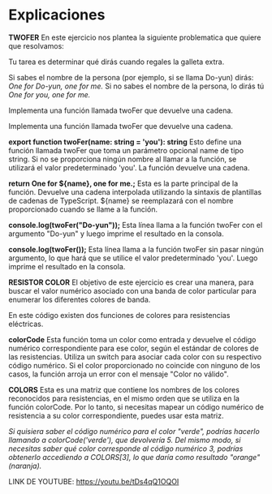# Explicaciones 
**TWOFER**
En este ejercicio nos plantea la siguiente problematica que quiere que resolvamos: 

Tu tarea es determinar qué dirás cuando regales la galleta extra.

Si sabes el nombre de la persona (por ejemplo, si se llama Do-yun) dirás: 
*One for Do-yun, one for me.* 
Si no sabes el nombre de la persona, lo dirás tú 
*One for you, one for me.*

Implementa una función llamada twoFer que devuelve una cadena.

Implementa una función llamada twoFer que devuelve una cadena. 

**export function twoFer(name: string = 'you'): string** 
Esto define una función llamada twoFer que toma un parámetro opcional name de tipo string. Si no se proporciona ningún nombre al llamar a la función, se utilizará el valor predeterminado 'you'. La función devuelve una cadena.

**return One for ${name}, one for me.;** 
Esta es la parte principal de la función. Devuelve una cadena interpolada utilizando la sintaxis de plantillas de cadenas de TypeScript. ${name} se reemplazará con el nombre proporcionado cuando se llame a la función.

**console.log(twoFer("Do-yun"));**
Esta línea llama a la función twoFer con el argumento "Do-yun" y luego imprime el resultado en la consola.

**console.log(twoFer());**
Esta línea llama a la función twoFer sin pasar ningún argumento, lo que hará que se utilice el valor predeterminado 'you'. Luego imprime el resultado en la consola.

**RESISTOR COLOR**
El objetivo de este ejercicio es crear una manera, para buscar el valor numérico asociado con una banda de color particular
para enumerar los diferentes colores de banda. 

En este código existen dos funciones de colores para resistencias eléctricas.

**colorCode** 
Esta función toma un color como entrada y devuelve el código numérico correspondiente para ese color, según el estándar de colores de las resistencias. Utiliza un switch para asociar cada color con su respectivo código numérico. Si el color proporcionado no coincide con ninguno de los casos, la función arroja un error con el mensaje "Color no válido".

**COLORS** 
Esta es una matriz que contiene los nombres de los colores reconocidos para resistencias, en el mismo orden que se utiliza en la función colorCode. Por lo tanto, si necesitas mapear un código numérico de resistencia a su color correspondiente, puedes usar esta matriz.

*Si quisiera saber el código numérico para el color "verde", podrías hacerlo llamando a colorCode('verde'), que devolvería 5. Del mismo modo, si necesitas saber qué color corresponde al código numérico 3, podrías obtenerlo accediendo a COLORS[3], lo que daría como resultado "orange" (naranja).* 

LINK DE YOUTUBE: https://youtu.be/tDs4qQ1OQOI 